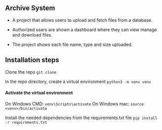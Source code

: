 ## Archive System
- A project that allows users to upload and fetch files from a database.

- Authorized users are shown a dashboard where they can view manage and download files.

- The project shows each file name, type and size uploaded.

## Installation steps

Clone the repo `git clone `

In the repo directory, create a virtual environment `python3 -m venv venv`

#### Activate the virtual environment
On Windows CMD: `venv\Scripts\activate`
On Windows mac: `source <venv>/bin/activate`

Install the needed dependencies from the requirements.txt file
`pip install -r requirements.txt`
